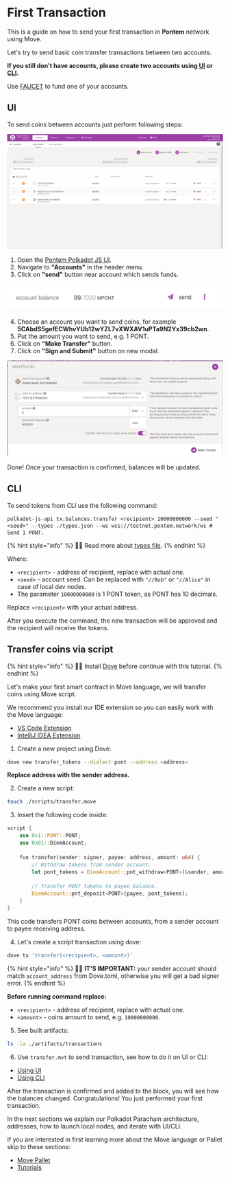 # First Transaction

This is a guide on how to send your first transaction in **Pontem** network using Move.

Let's try to send basic coin transfer transactions between two accounts.

**If you still don't have accounts, please create two accounts using [UI](./ui.md#account-creation) or [CLI](./cli.md#account-creation).**

Use [FAUCET](https://t.me/pontem_faucet_bot) to fund one of your accounts.

## UI

To send coins between accounts just perform following steps:

![Account](/assets/accounts.png "Account")

1. Open the [Pontem Polkadot JS UI](https://polkadot.js.org/apps/?rpc=wss%3A%2F%2Ftestnet.pontem.network%2Fws#/accounts).
2. Navigate to **"Accounts"** in the header menu.
3. Click on **"send"** button near account which sends funds.

![Send](/assets/send.png "Send")

4. Choose an account you want to send coins, for example **5CAbdS5gefECWhvYUb12wYZL7vXWXAV1uPTa9N2Yx39cb2wn**.
5. Put the amount you want to send, e.g. 1 PONT.
6. Click on **"Make Transfer"** button.
7. Click on **"Sign and Submit"** button on new modal.

![Send Form](/assets/send_form_1.png "Send Form")

Done! Once your transaction is confirmed, balances will be updated.

## CLI

To send tokens from CLI use the following command:

```text
polkadot-js-api tx.balances.transfer <recipient> 10000000000 --seed "<seed>" --types ./types.json --ws wss://testnet.pontem.network/ws # Send 1 PONT.
```

{% hint style="info" %}
🧙‍♂️ Read more about [types file](./cli.md#account-creation).
{% endhint %}

Where:
* `<recipient>` - address of recipient, replace with actual one.
* `<seed>` - account seed. Can be replaced with `"//Bob"` or `"//Alice"` in case of local dev nodes. 
* The parameter `10000000000` is 1 PONT token, as PONT has 10 decimals.

Replace `<recipient>` with your actual address.

After you execute the command, the new transaction will be approved and the recipient will receive the tokens.

## Transfer coins via script

{% hint style="info" %}
🧙‍♂️ Install [Dove](../move_vm/compiler_&_toolset.md) before continue with this tutorial.
{% endhint %}

Let's make your first smart contract in Move language, we will transfer coins using Move script.

We recommend you install our IDE extension so you can easily work with the Move language:

* [VS Code Extension](https://marketplace.visualstudio.com/items?itemName=PontemNetwork.move-language)
* [IntelliJ IDEA Extension](https://plugins.jetbrains.com/plugin/14721-move-language)

1. Create a new project using Dove:

```sh
dove new transfer_tokens --dialect pont --address <address>
```

**Replace address with the sender address.**

2. Create a new script:

```sh
touch ./scripts/transfer.move
```

3. Insert the following code inside:

```rust
script {
    use 0x1::PONT::PONT;
    use 0x01::DiemAccount;

    fun transfer(sender: signer, payee: address, amount: u64) {
        // Withdraw tokens from sender account.
        let pont_tokens = DiemAccount::pnt_withdraw<PONT>(&sender, amount);

        // Transfer PONT tokens to payee balance.
        DiemAccount::pnt_deposit<PONT>(payee, pont_tokens);
    }
}
```

This code transfers PONT coins between accounts, from a sender account to payee receiving address.

4. Let's create a script transaction using dove:

```sh
dove tx 'transfer(<recipient>, <amount>)'
```

{% hint style="info" %}
🧙‍♂️ **IT'S IMPORTANT:** your sender account should match `account_address` from Dove.toml, otherwise you will get a bad signer error.
{% endhint %}

**Before running command replace:**

* `<recipient>` - address of recipient, replace with actual one.
* `<amount>` - coins amount to send, e.g. `10000000000`.

5. See built artifacts:

```sh
ls -la ./artifacts/transactions
```

6. Use `transfer.mvt` to send transaction, see how to do it on UI or CLI:

* [Using UI](./ui.md#script)
* [Using CLI](./cli.md#script)

After the transaction is confirmed and added to the block, you will see how the balances changed.
Congratulations! You just performed your first transaction.

In the next sections we explain our Polkadot Parachain architecture, addresses, how to launch local nodes, and iterate with UI/CLI.

If you are interested in first learning more about the Move language or Pallet skip to these sections:

* [Move Pallet](../move_vm/README.md)
* [Tutorials](../tutorials/create_account.md)
